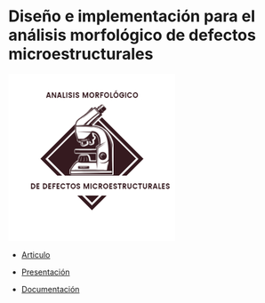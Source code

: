 # Diseño e implementación para  el análisis morfológico de defectos microestructurales

![logo](https://github.com/Netgineer0/IntegradorDocumentacion/blob/main/logo.jpg)

* [Articulo](https://github.com/Netgineer0/IntegradorDocumentacion/blob/main/articulo.pdf)

* [Presentación](https://github.com/Netgineer0/IntegradorDocumentacion/blob/main/presentacion.pdf)

* [Documentación](https://github.com/Netgineer0/IntegradorDocumentacion/blob/main/documentacion.pdf)

  
  
